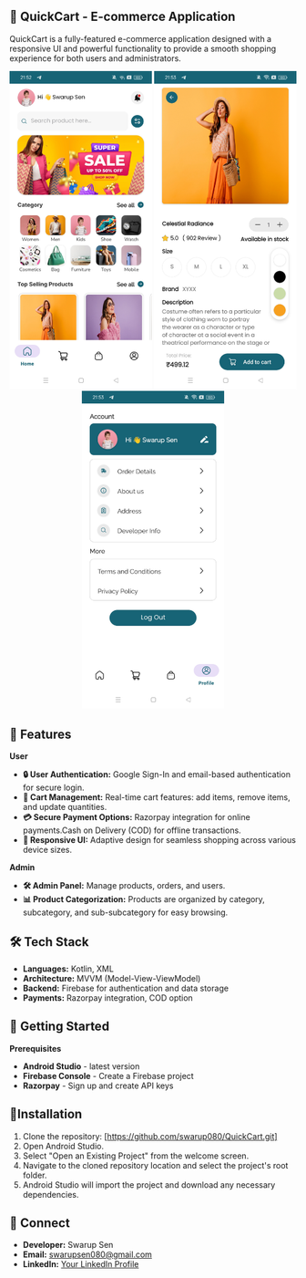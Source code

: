 ## 🚀 QuickCart - E-commerce Application 

QuickCart is a fully-featured e-commerce application designed with a responsive UI and powerful functionality to provide a smooth shopping experience for both users and administrators.

<p align="center">
  <img src="https://github.com/swarup080/QuickCart/blob/51a9bc630b7587259cfc87e4b4886d336e2f6d40/Screenshot_2024-10-28-21-52-49-97_009e7735d5987563f62ca85e3d1b7da0.jpg?raw=true" width="250" alt="QuickCart Screenshot 1">
  <img src="https://github.com/swarup080/QuickCart/blob/51a9bc630b7587259cfc87e4b4886d336e2f6d40/Screenshot_2024-10-28-21-53-11-46_009e7735d5987563f62ca85e3d1b7da0.jpg?raw=true" width="250" alt="QuickCart Screenshot 2">
  <img src="https://github.com/swarup080/QuickCart/blob/51a9bc630b7587259cfc87e4b4886d336e2f6d40/Screenshot_2024-10-28-21-53-16-75_009e7735d5987563f62ca85e3d1b7da0.jpg?raw=true" width="250" alt="QuickCart Screenshot 3">
</p>


## 📲 Features
 **User**
 
- **🔒 User Authentication:**  Google Sign-In and email-based authentication for secure login.
- **🛒 Cart Management:** Real-time cart features: add items, remove items, and update quantities.
- **💳 Secure Payment Options:** Razorpay integration for online payments.Cash on Delivery (COD) for offline transactions.
- **📱 Responsive UI:** Adaptive design for seamless shopping across various device sizes.

**Admin**
- **🛠️ Admin Panel:** Manage products, orders, and users.
- **📊 Product Categorization:** Products are organized by category, subcategory, and sub-subcategory for easy browsing.

## 🛠️ Tech Stack
- **Languages:** Kotlin, XML
- **Architecture:** MVVM (Model-View-ViewModel)
- **Backend:** Firebase for authentication and data storage
- **Payments:** Razorpay integration, COD option

## 🚀 Getting Started
**Prerequisites**
- **Android Studio** - latest version
- **Firebase Console** - Create a Firebase project
- **Razorpay** - Sign up and create API keys

 ## 🚀Installation

1. Clone the repository: [https://github.com/swarup080/QuickCart.git]
2. Open Android Studio.
3. Select "Open an Existing Project" from the welcome screen.
4. Navigate to the cloned repository location and select the project's root folder.
5. Android Studio will import the project and download any necessary dependencies.
   
##  🤝 Connect
- **Developer:** Swarup Sen
- **Email:** swarupsen080@gmail.com
- **LinkedIn:** [Your LinkedIn Profile](https://www.linkedin.com/in/swarup-sen-069879257/)
